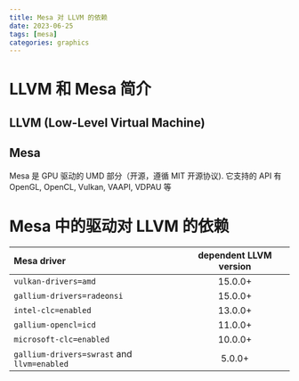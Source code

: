 ```yaml
---
title: Mesa 对 LLVM 的依赖
date: 2023-06-25
tags: [mesa]
categories: graphics
---
```


# LLVM 和 Mesa 简介

## LLVM (Low-Level Virtual Machine)

<!--more-->

## Mesa

Mesa 是 GPU 驱动的 UMD 部分（开源，遵循 MIT 开源协议). 它支持的 API 有 OpenGL, OpenCL, Vulkan, VAAPI, VDPAU 等

# Mesa 中的驱动对 LLVM 的依赖

| Mesa driver                                 | dependent LLVM version  |
|:--------------------------------------------|:-----------------------:|
| `vulkan-drivers=amd`                        | 15.0.0+                 |
| `gallium-drivers=radeonsi`                  | 15.0.0+                 |
| `intel-clc=enabled`                         | 13.0.0+                 |
| `gallium-opencl=icd`                        | 11.0.0+                 |
| `microsoft-clc=enabled`                     | 10.0.0+                 |
| `gallium-drivers=swrast` and `llvm=enabled` |  5.0.0+                 |

